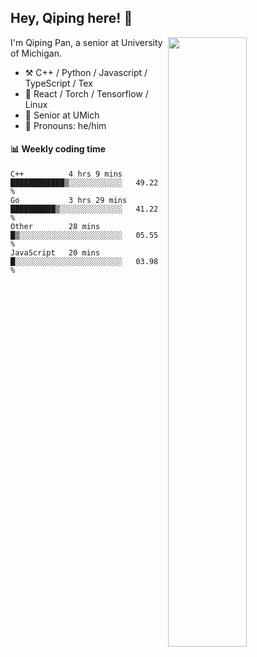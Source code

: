 

## Hey, Qiping here! :wave:

[<img align="right" width="50%" src="https://github-readme-stats.vercel.app/api?username=ppppqp&theme=dark&show_icons=true">](https://metrics.lecoq.io/ppppqp?template=classic)


I'm Qiping Pan, a senior at University of Michigan.

-   :hammer_and_pick: C++ / Python / Javascript / TypeScript / Tex
-   :pencil: React / Torch / Tensorflow / Linux 
-   :seedling: Senior at UMich
-   :man: Pronouns: he/him



#### :bar_chart: Weekly coding time

<!--START_SECTION:waka-->
```text
C++          4 hrs 9 mins    ████████████▒░░░░░░░░░░░░   49.22 % 
Go           3 hrs 29 mins   ██████████▒░░░░░░░░░░░░░░   41.22 % 
Other        28 mins         █▒░░░░░░░░░░░░░░░░░░░░░░░   05.55 % 
JavaScript   20 mins         █░░░░░░░░░░░░░░░░░░░░░░░░   03.98 % 
```
<!--END_SECTION:waka-->
